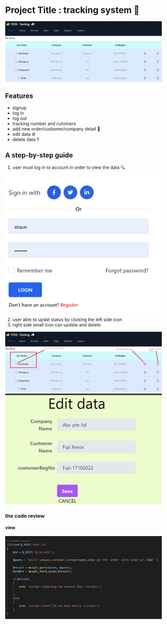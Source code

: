 # Project Title : tracking system 	:round_pushpin:


<img src="img/image1.png">

## Features
 * signup
 * log in 
 * log out
 * tracking number and cutomers
 * add new order/customer/company detail :wrench:
 * edit data :gear:
 * delete data :bangbang:
 

 ## A step-by-step guide 

 1. user must log in to account in order to view the data :mag:

 <img src="img/image2.png">

 
 2. user able to updat status by clicking the left side icon
 3. right side small icon can update and delete 

 <img src="img/image3.png"> 

 <img src="img/image4.png">

 ### the code review 

 #### view

 <img src="img/image5.png">
  


